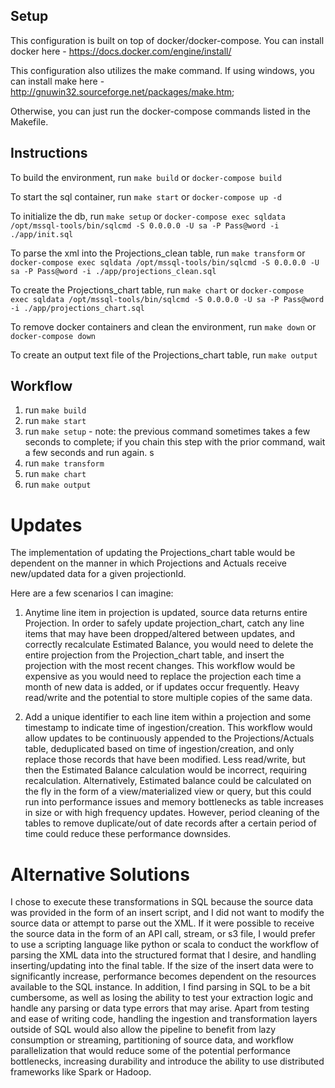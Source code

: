## Setup

This configuration is built on top of docker/docker-compose. You can install docker here - https://docs.docker.com/engine/install/

This configuration also utilizes the make command. If using windows, you can install make here - http://gnuwin32.sourceforge.net/packages/make.htm;

Otherwise, you can just run the docker-compose commands listed in the Makefile.


## Instructions

To build the environment, run `make build` or `docker-compose build`

To start the sql container, run `make start` or `docker-compose up -d`

To initialize the db, run `make setup` or `docker-compose exec sqldata  /opt/mssql-tools/bin/sqlcmd -S 0.0.0.0 -U sa -P Pass@word -i ./app/init.sql`

To parse the xml into the Projections_clean table, run `make transform` or `docker-compose exec sqldata /opt/mssql-tools/bin/sqlcmd -S 0.0.0.0 -U sa -P Pass@word -i ./app/projections_clean.sql`

To create the Projections_chart table, run `make chart` or `docker-compose exec sqldata /opt/mssql-tools/bin/sqlcmd -S 0.0.0.0 -U sa -P Pass@word -i ./app/projections_chart.sql`

To remove docker containers and clean the environment, run `make down` or `docker-compose down`

To create an output text file of the Projections_chart table, run `make output`


## Workflow

1. run `make build`
2. run `make start`
3. run `make setup` - note: the previous command sometimes takes a few seconds to complete; if you chain this step with the prior command, wait a few seconds and run again. s
4. run `make transform`
5. run `make chart`
6. run `make output`


# Updates

The implementation of updating the Projections_chart table would be dependent on the manner in which Projections and Actuals receive new/updated data for a given projectionId.

Here are a few scenarios I can imagine:

1. Anytime line item in projection is updated, source data returns entire Projection. In order to safely update projection_chart, catch any line items that may have been dropped/altered between updates, and correctly recalculate Estimated Balance,
you would need to delete the entire projection from the Projection_chart table, and insert the projection with the most recent changes. This workflow would be expensive as you would need to replace the projection each time a month of new data is added, or if updates occur frequently. Heavy read/write and the potential to store multiple copies of the same data.

2. Add a unique identifier to each line item within a projection and some timestamp to indicate time of ingestion/creation. This workflow would allow updates to be continuously appended to the Projections/Actuals table, deduplicated based on time of ingestion/creation, and only replace those records that have been modified. Less read/write, but then the Estimated Balance calculation would be incorrect, requiring recalculation. Alternatively, Estimated balance could be calculated on the fly in the form of a view/materialized view or query, but this could run into performance issues and memory bottlenecks as table increases in size or with high frequency updates. However, period cleaning of the tables to remove duplicate/out of date records after a certain period of time could reduce these performance downsides.


# Alternative Solutions
I chose to execute these transformations in SQL because the source data was provided in the form of an insert script, and I did not want to modify the source data or attempt to parse out the XML. If it were possible to receive the source data in the form of an API call, stream, or s3 file, I would prefer to use a scripting language like python or scala to conduct the workflow of parsing the XML data into the structured format that I desire, and handling inserting/updating into the final table. If the size of the insert data were to significantly increase, performance becomes dependent on the resources available to the SQL instance. In addition, I find parsing in SQL to be a bit cumbersome, as well as losing the ability to test your extraction logic and handle any parsing or data type errors that may arise. Apart from testing and ease of writing code, handling the ingestion and transformation layers outside of SQL would also allow the pipeline to benefit from lazy consumption or streaming, partitioning of source data, and workflow parallelization that would reduce some of the potential performance bottlenecks, increasing durability and introduce the ability to use distributed frameworks like Spark or Hadoop.
